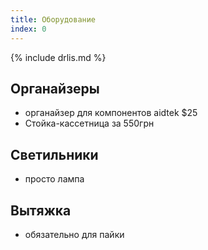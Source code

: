 ```yaml
---
title: Оборудование
index: 0
---
```


{% include drlis.md %}



## Органайзеры 
- органайзер для компонентов aidtek $25
- Стойка-кассетница за 550грн

## Светильники
- просто лампа

## Вытяжка
- обязательно для пайки